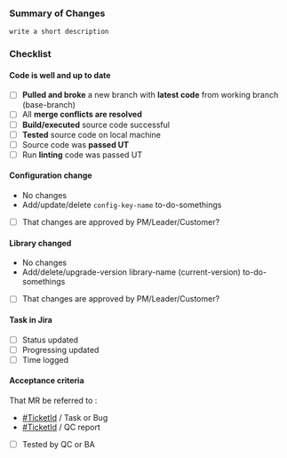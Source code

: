 ### Summary of Changes
`write a short description`

### Checklist

#### Code is well and up to date
- [ ] **Pulled and broke** a new branch with **latest code** from working branch (base-branch)
- [ ] All **merge conflicts are resolved**
- [ ] **Build/executed** source code successful
- [ ] **Tested** source code on local machine
- [ ] Source code was **passed UT**
- [ ] Run **linting** code was passed UT

#### Configuration change

- No changes
- Add/update/delete `config-key-name` to-do-somethings
- [ ] That changes are approved by PM/Leader/Customer?

#### Library changed
- No changes
- Add/delete/upgrade-version library-name (current-version) to-do-somethings
- [ ] That changes are approved by PM/Leader/Customer?

#### Task in Jira
- [ ] Status updated
- [ ] Progressing updated
- [ ] Time logged

#### Acceptance criteria
That MR be referred to :
- [#TicketId](ticket-link) / Task or Bug
- [#TicketId](ticket-link) / QC report

- [ ] Tested by QC or BA
